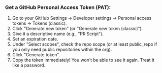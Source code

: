 ### Get a GitHub Personal Access Token (PAT):
1. Go to your GitHub Settings -> Developer settings -> Personal access tokens -> Tokens (classic).
2. Click "Generate new token" (or "Generate new token (classic)").
3. Give it a descriptive name (e.g., "PR Script").
4. Set an expiration date.
5. Under "Select scopes", check the repo scope (or at least public_repo if you only need public repositories within the org).
6. Click "Generate token".
7. Copy the token immediately! You won't be able to see it again. Treat it like a password.